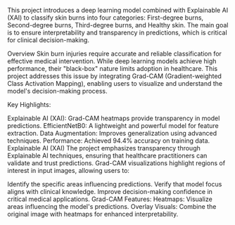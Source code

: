 This project introduces a deep learning model combined with Explainable AI (XAI) to classify skin burns into four categories: First-degree burns, Second-degree burns, Third-degree burns, and Healthy skin. The main goal is to ensure interpretability and transparency in predictions, which is critical for clinical decision-making.

Overview
Skin burn injuries require accurate and reliable classification for effective medical intervention. While deep learning models achieve high performance, their "black-box" nature limits adoption in healthcare. This project addresses this issue by integrating Grad-CAM (Gradient-weighted Class Activation Mapping), enabling users to visualize and understand the model's decision-making process.

Key Highlights:

Explainable AI (XAI): Grad-CAM heatmaps provide transparency in model predictions.
EfficientNetB0: A lightweight and powerful model for feature extraction.
Data Augmentation: Improves generalization using advanced techniques.
Performance: Achieved 94.4% accuracy on training data.
Explainable AI (XAI)
The project emphasizes transparency through Explainable AI techniques, ensuring that healthcare practitioners can validate and trust predictions. Grad-CAM visualizations highlight regions of interest in input images, allowing users to:

Identify the specific areas influencing predictions.
Verify that model focus aligns with clinical knowledge.
Improve decision-making confidence in critical medical applications.
Grad-CAM Features:
Heatmaps: Visualize areas influencing the model's predictions.
Overlay Visuals: Combine the original image with heatmaps for enhanced interpretability.
